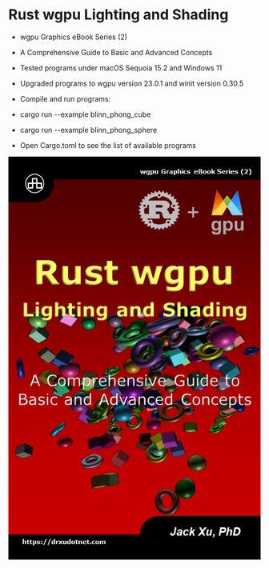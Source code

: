 # Rust wgpu Lighting and Shading

* wgpu Graphics eBook Series (2)
* A Comprehensive Guide to Basic and Advanced Concepts

* Tested programs under macOS Sequoia 15.2 and Windows 11
* Upgraded programs to wgpu version 23.0.1 and winit version 0.30.5

* Compile and run programs:
* cargo run --example blinn_phong_cube
* cargo run --example blinn_phong_sphere

* Open Cargo.toml to see the list of available programs

![alt text](https://github.com/carlosvneto/wgpu-lighting/blob/main/images/ebook_cover.jpg?raw=true)
